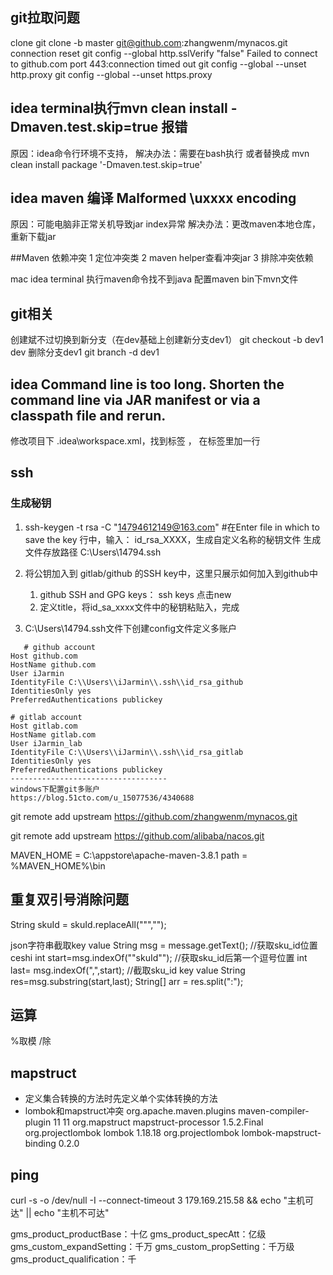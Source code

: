 ## git拉取问题
clone
git clone -b master git@github.com:zhangwenm/mynacos.git
connection reset
git config --global http.sslVerify "false"
Failed to connect to github.com port 443:connection timed out
git config --global --unset http.proxy
git config --global --unset https.proxy
## idea terminal执行mvn clean install -Dmaven.test.skip=true 报错
原因：idea命令行环境不支持，
解决办法：需要在bash执行 或者替换成 mvn clean install package '-Dmaven.test.skip=true'

## idea maven 编译  Malformed \uxxxx encoding
原因：可能电脑非正常关机导致jar index异常
解决办法：更改maven本地仓库，重新下载jar


##Maven 依赖冲突
1 定位冲突类
2 maven helper查看冲突jar
3 排除冲突依赖


mac idea terminal 执行maven命令找不到java
配置maven bin下mvn文件


## git相关
创建斌不过切换到新分支（在dev基础上创建新分支dev1）
git checkout -b dev1 dev
删除分支dev1
git branch -d dev1

## idea  Command line is too long. Shorten the command line via JAR manifest or via a classpath file and rerun.
修改项目下 .idea\workspace.xml，找到标签 <component name="PropertiesComponent"> ， 在标签里加一行  <property name="dynamic.classpath" value="true" />
## ssh
### 生成秘钥
1. ssh-keygen -t rsa -C "14794612149@163.com"
#在Enter file in which to save the key  行中，输入： id_rsa_XXXX，生成自定义名称的秘钥文件
生成文件存放路径
C:\Users\14794\.ssh

2. 将公钥加入到 gitlab/github 的SSH key中，这里只展示如何加入到github中
    1. github SSH and GPG keys： ssh keys 点击new
    2. 定义title，将id_sa_xxxx文件中的秘钥粘贴入，完成
3. C:\Users\14794\.ssh文件下创建config文件定义多账户
````
   # github account
Host github.com
HostName github.com
User iJarmin
IdentityFile C:\\Users\\iJarmin\\.ssh\\id_rsa_github
IdentitiesOnly yes
PreferredAuthentications publickey

# gitlab account
Host gitlab.com
HostName gitlab.com
User iJarmin_lab
IdentityFile C:\\Users\\iJarmin\\.ssh\\id_rsa_gitlab
IdentitiesOnly yes
PreferredAuthentications publickey
-----------------------------------
windows下配置git多账户
https://blog.51cto.com/u_15077536/4340688
````


git remote add upstream https://github.com/zhangwenm/mynacos.git

git remote add upstream https://github.com/alibaba/nacos.git



MAVEN_HOME = C:\appstore\apache-maven-3.8.1
path = %MAVEN_HOME%\bin


## 重复双引号消除问题
String skuId = skuId.replaceAll("\"","");

json字符串截取key value
String msg = message.getText();
//获取sku_id位置ceshi
int start=msg.indexOf("\"skuId\"");
//获取sku_id后第一个逗号位置
int last= msg.indexOf(",",start);
//截取sku_id key value
String res=msg.substring(start,last);
String[] arr = res.split(":");

## 运算
%取模
/除

## mapstruct
- 定义集合转换的方法时先定义单个实体转换的方法
- lombok和mapstruct冲突
  <plugin>
  <groupId>org.apache.maven.plugins</groupId>
  <artifactId>maven-compiler-plugin</artifactId>
  <configuration>
  <source>11</source>
  <target>11</target>
  <annotationProcessorPaths>
  <path>
  <groupId>org.mapstruct</groupId>
  <artifactId>mapstruct-processor</artifactId>
  <version>1.5.2.Final</version>
  </path>
  <path>
  <groupId>org.projectlombok</groupId>
  <artifactId>lombok</artifactId>
  <version>1.18.18</version>
  </path>
  <!-- This is needed when using Lombok 1.18.16 and above -->
  <path>
  <groupId>org.projectlombok</groupId>
  <artifactId>lombok-mapstruct-binding</artifactId>
  <version>0.2.0</version>
  </path>
  </annotationProcessorPaths>
  </configuration>
  </plugin>
## ping
curl -s -o /dev/null -I --connect-timeout 3 179.169.215.58 && echo "主机可达" || echo "主机不可达"











gms_product_productBase：十亿
gms_product_specAtt：亿级
gms_custom_expandSetting：千万
gms_custom_propSetting：千万级
gms_product_qualification：千






